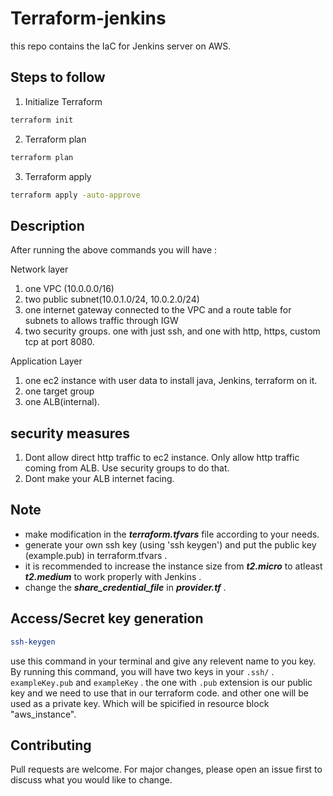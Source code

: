 # Terraform-jenkins

this repo contains the IaC for Jenkins server on AWS.

## Steps to follow


1. Initialize Terraform

```bash
terraform init
```
2. Terraform plan

```bash
terraform plan
```
3. Terraform apply

```bash
terraform apply -auto-approve
```

## Description
After running the above commands you will have :

Network layer
1. one VPC (10.0.0.0/16)
2. two public subnet(10.0.1.0/24, 10.0.2.0/24)
3. one internet gateway connected to the VPC and a route table for subnets to allows traffic through IGW
4. two security groups. one with just ssh, and one with http, https, custom tcp at port 8080.
   
Application Layer
1. one ec2 instance with user data to install java, Jenkins, terraform on it.
2. one target group 
3. one ALB(internal).

## security measures
1. Dont allow direct http traffic to ec2 instance. Only allow http traffic coming from ALB. Use security groups to do that.
2. Dont make your ALB internet facing.

## Note
- make modification in the ***terraform.tfvars*** file according to your needs.
- generate your own ssh key (using 'ssh keygen') and put the public key (example.pub) in terraform.tfvars .
- it is recommended to increase the instance size from ***t2.micro*** to atleast ***t2.medium*** to work properly with Jenkins .
- change the ***share_credential_file*** in ***provider.tf*** .

## Access/Secret key generation
```bash
ssh-keygen
```
use this command in your terminal and give any relevent name to you key.\
By running this command, you will have two keys in your ``.ssh/`` .\
``exampleKey.pub`` and ``exampleKey`` . the one with ``.pub`` extension is our public key and we need to use that in our terraform code. and other one will be used as a private key. Which will be spicified in resource block "aws_instance".

## Contributing

Pull requests are welcome. For major changes, please open an issue first
to discuss what you would like to change.
